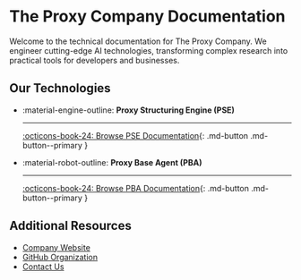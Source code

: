 # The Proxy Company Documentation

Welcome to the technical documentation for The Proxy Company.
We engineer cutting-edge AI technologies, transforming complex research into practical tools for developers and businesses.

## Our Technologies

<div class="grid cards" markdown>

-   :material-engine-outline: __Proxy Structuring Engine (PSE)__

    ---

    [:octicons-book-24: Browse PSE Documentation](/pse/){: .md-button .md-button--primary }

-   :material-robot-outline: __Proxy Base Agent (PBA)__

    ---

    [:octicons-book-24: Browse PBA Documentation](/pba/){: .md-button .md-button--primary }

</div>

## Additional Resources

- [Company Website](https://theproxycompany.com)
- [GitHub Organization](https://github.com/TheProxyCompany)
- [Contact Us](https://theproxycompany.com/contact)
